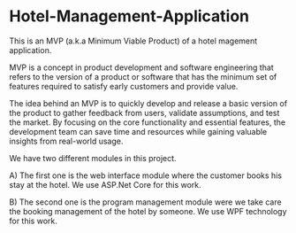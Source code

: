 # Hotel-Management-Application

This is an MVP (a.k.a Minimum Viable Product) of a hotel magement application.

MVP is a concept in product development and software engineering that refers to the version of a product or software that has the minimum set of features required to satisfy early customers and provide value.

The idea behind an MVP is to quickly develop and release a basic version of the product to gather feedback from users, validate assumptions, and test the market. By focusing on the core functionality and essential features, the development team can save time and resources while gaining valuable insights from real-world usage.


We have two different modules in this project. 

Α) Τhe first one is the web interface module where the customer books his stay at the hotel. We use ASP.Net Core for this work.

Β) The second one is the program management module were we take care the booking management of the hotel by someone. We use WPF technology for this work.
